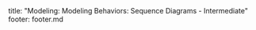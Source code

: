<frontmatter>
title: "Modeling: Modeling Behaviors: Sequence Diagrams - Intermediate"
footer: footer.md
</frontmatter>

<include src="unit-inPage-asFlat.md" boilerplate />